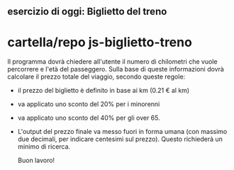 ## esercizio di oggi: Biglietto del treno

# cartella/repo js-biglietto-treno

Il programma dovrà chiedere all'utente il numero di chilometri che vuole percorrere e l'età del
passeggero.
Sulla base di queste informazioni dovrà calcolare il prezzo totale del viaggio, secondo queste
regole:

- il prezzo del biglietto è definito in base ai km (0.21 € al km)
- va applicato uno sconto del 20% per i minorenni
- va applicato uno sconto del 40% per gli over 65.
- L'output del prezzo finale va messo fuori in forma umana (con massimo due decimali, per indicare
  centesimi sul prezzo). Questo richiederà un minimo di ricerca.
  
  Buon lavoro!
